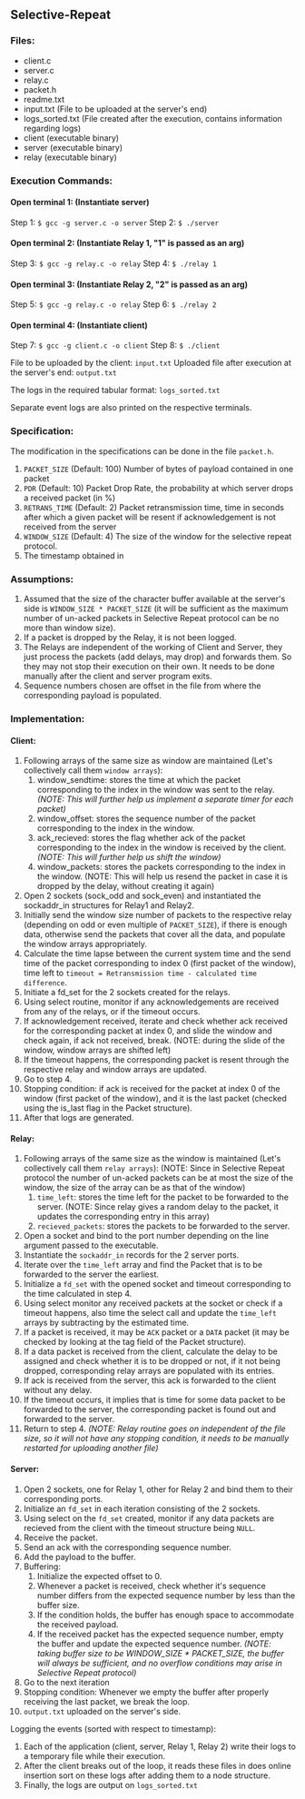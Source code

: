 ## Selective-Repeat

### Files:

* client.c
* server.c
* relay.c
* packet.h
* readme.txt
* input.txt (File to be uploaded at the server's end)
* logs_sorted.txt (File created after the execution, contains information regarding logs)
* client (executable binary)
* server (executable binary)
* relay (executable binary)

### Execution Commands:

#### Open terminal 1: (Instantiate server)

Step 1: `$ gcc -g server.c -o server`
Step 2: `$ ./server`

#### Open terminal 2: (Instantiate Relay 1, "1" is passed as an arg)

Step 3: `$ gcc -g relay.c -o relay`
Step 4: `$ ./relay 1`

#### Open terminal 3: (Instantiate Relay 2, "2" is passed as an arg)

Step 5: `$ gcc -g relay.c -o relay`
Step 6: `$ ./relay 2`

#### Open terminal 4: (Instantiate client)

Step 7: `$ gcc -g client.c -o client`
Step 8: `$ ./client`

File to be uploaded by the client: `input.txt`
Uploaded file after execution at the server's end: `output.txt`

The logs in the required tabular format: `logs_sorted.txt`

Separate event logs are also printed on the respective terminals.

### Specification:  			

The modification in the specifications can be done in the file `packet.h`.

1. `PACKET_SIZE` (Default: 100)
   Number of bytes of payload contained in one packet 		
2. `PDR` (Default: 10)
   Packet Drop Rate, the probability at which server drops a received packet (in %)
3. `RETRANS_TIME` (Default: 2)
   Packet retransmission time, time in seconds after which a given packet will be resent if acknowledgement is not received from the server
4. `WINDOW_SIZE` (Default: 4)
   The size of the window for the selective repeat protocol.
5. The timestamp obtained in 

### Assumptions:

1. Assumed that the size of the character buffer available at the server's side is `WINDOW_SIZE * PACKET_SIZE` (it will be sufficient as the maximum number of un-acked packets in Selective Repeat protocol can be no more than window size).
2. If a packet is dropped by the Relay, it is not been logged.
3. The Relays are independent of the working of Client and Server, they just process the packets (add delays, may drop) and forwards them. So they may not stop their execution on their own. It needs to be done manually after the client and server program exits.
4. Sequence numbers chosen are offset in the file from where the corresponding payload is populated.


### Implementation:

#### Client: 
1. Following arrays of the same size as window are maintained (Let's collectively call them `window arrays`):
    1. window_sendtime: stores the time at which the packet corresponding to the index in the window was sent to the relay.
	_(NOTE: This will further help us implement a separate timer for each packet)_
	  2. window_offset: stores the sequence number of the packet corresponding to the index in the window.
	  3. ack_recieved: stores the flag whether ack of the packet corresponding to the index in the window is received by the client.
	_(NOTE: This will further help us shift the window)_
	  4. window_packets: stores the packets corresponding to the index in the window.
	(NOTE: This will help us resend the packet in case it is dropped by the delay, without creating it again)
2. Open 2 sockets (sock_odd and sock_even) and instantiated the sockaddr_in structures for Relay1 and Relay2.
3. Initially send the window size number of packets to the respective relay (depending on odd or even multiple of `PACKET_SIZE`), if there is enough data, otherwise send the packets that cover all the data, and populate the window arrays appropriately.
4. Calculate the time lapse between the current system time and the send time of the packet corresponding to index 0 (first packet of the window), time left to `timeout = Retransmission time - calculated time difference`.
5. Initiate a fd_set for the 2 sockets created for the relays.
6. Using select routine, monitor if any acknowledgements are received from any of the relays, or if the timeout occurs.
7. If acknowledgement received, iterate and check whether ack received for the corresponding packet at index 0, and slide the window and check again, if ack not received, break.
(NOTE: during the slide of the window, window arrays are shifted left)
8. If the timeout happens, the corresponding packet is resent through the respective relay and window arrays are updated.
9. Go to step 4.
10. Stopping condition: if ack is received for the packet at index 0 of the window (first packet of the window), and it is the last packet (checked using the is_last flag in the Packet structure).
11. After that logs are generated.

#### Relay:
1. Following arrays of the same size as the window is maintained (Let's collectively call them `relay arrays`):
(NOTE: Since in Selective Repeat protocol the number of un-acked packets can be at most the size of the window, the size of the array can be as that of the window)
    1. `time_left`: stores the time left for the packet to be forwarded to the server.
	(NOTE: Since relay gives a random delay to the packet, it updates the corresponding entry in this array)
	  2. `recieved_packets`: stores the packets to be forwarded to the server.
2. Open a socket and bind to the port number depending on the line argument passed to the executable.
3. Instantiate the `sockaddr_in` records for the 2 server ports.
4. Iterate over the `time_left` array and find the Packet that is to be forwarded to the server the earliest.
5. Initialize a `fd_set` with the opened socket and timeout corresponding to the time calculated in step 4.
6. Using select monitor any received packets at the socket or check if a timeout happens, also time the select call and update the `time_left` arrays by subtracting by the estimated time.
7. If a packet is received, it may be `ACK` packet or a `DATA` packet (it may be checked by looking at the tag field of the Packet structure).
8. If a data packet is received from the client, calculate the delay to be assigned and check whether it is to be dropped or not, if it not being dropped, corresponding relay arrays are populated with its entries.
9. If ack is received from the server, this ack is forwarded to the client without any delay.
10. If the timeout occurs, it implies that is time for some data packet to be forwarded to the server, the corresponding packet is found out and forwarded to the server.
11. Return to step 4.
_(NOTE: Relay routine goes on independent of the file size, so it will not have any stopping condition, it needs to be manually restarted for uploading another file)_

#### Server:
1. Open 2 sockets, one for Relay 1, other for Relay 2 and bind them to their corresponding ports.
2. Initialize an `fd_set` in each iteration consisting of the 2 sockets.
3. Using select on the `fd_set` created, monitor if any data packets are recieved from the client with the timeout structure being `NULL`.
4. Receive the packet.
5. Send an ack with the corresponding sequence number.
5. Add the payload to the buffer.
6. Buffering: 
    1. Initialize the expected offset to 0.
	  2. Whenever a packet is received, check whether it's sequence number differs from the expected sequence number by less than the buffer size.
	  3. If the condition holds, the buffer has enough space to accommodate the received payload.
	  4. If the received packet has the expected sequence number, empty the buffer and update the expected sequence number.
_(NOTE: taking buffer size to be WINDOW_SIZE * PACKET_SIZE, the buffer will always be sufficient, and no overflow conditions may arise in Selective Repeat protocol)_
7. Go to the next iteration
8. Stopping condition: Whenever we empty the buffer after properly receiving the last packet, we break the loop. 
9. `output.txt` uploaded on the server's side.

Logging the events (sorted with respect to timestamp):
1. Each of the application (client, server, Relay 1, Relay 2) write their logs to a temporary file while their execution.
2. After the client breaks out of the loop, it reads these files in does online insertion sort on these logs after adding them to a node structure.
3. Finally, the logs are output on `logs_sorted.txt`
